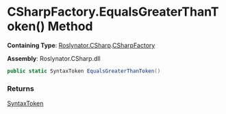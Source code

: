 # CSharpFactory\.EqualsGreaterThanToken\(\) Method

**Containing Type**: [Roslynator.CSharp](../../README.md)\.[CSharpFactory](../README.md)

**Assembly**: Roslynator\.CSharp\.dll

```csharp
public static SyntaxToken EqualsGreaterThanToken()
```

### Returns

[SyntaxToken](https://docs.microsoft.com/en-us/dotnet/api/microsoft.codeanalysis.syntaxtoken)

